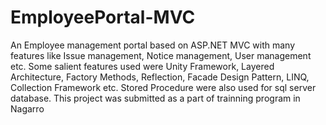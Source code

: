# EmployeePortal-MVC
An Employee management portal based on ASP.NET MVC with many features like Issue management, Notice management, User management etc. Some salient features used were Unity Framework, Layered Architecture, Factory Methods, Reflection, Facade Design Pattern, LINQ, Collection Framework etc.
Stored Procedure were also used for sql server database.
This project was submitted as a part of trainning program in Nagarro
